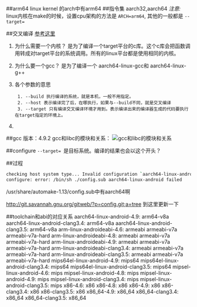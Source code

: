 ##arm64
linux kernel 的arch中有arm64
##指令集
aarch32,aarch64
*注意:*  linux内核在make的时候，设置cpu架构的方法是 ```ARCH=arm64```, 其他的一般都是 ```--target=```

##交叉编译
[参考这里](http://preshing.com/20141119/how-to-build-a-gcc-cross-compiler/)
1. 为什么需要一个内核？
是为了编译一个target平台的c库。这个c库会把函数调用转成对target平台的系统调用。所有的linux平台都是使用相同的内核。
2. 为什么要一个gcc？
是为了编译一个 aarch64-linux-gcc和 aarch64-linux-g++
3. 各个参数的意思

		1. --build 执行编译的系统，就是本机，一般不用指定。
		2. --host 表示编译完了后，在哪执行，如果与--build不同，就是交叉编译
		3. --target 只有编译交叉编译环境才用到。表示编译出来的编译器生成的代码要执行在target指定的环境上。
4. 
##gcc 
版本：4.9.2
gcc和libc的模块和关系：
![gcc和libc的模块和关系](http://preshing.com/images/cross-gcc-steps.png)

##configure
```--target= ```是目标系统。编译的结果也会以这个开头？


##过程
```bash
checking host system type... Invalid configuration `aarch64-linux-android': machine `aarch64' not recognized
configure: error: /bin/sh ./config.sub aarch64-linux-android failed

```
/usr/share/automake-1.13/config.sub中有aarch64啊

http://git.savannah.gnu.org/gitweb/?p=config.git;a=tree
到这里更新一下


##toolchain和abi的对应关系
  aarch64-linux-android-4.9:  arm64-v8a
  aarch64-linux-android-clang3.4:  arm64-v8a
 aarch64-linux-android-clang3.5:  arm64-v8a
arm-linux-androideabi-4.6:  armeabi armeabi-v7a armeabi-v7a-hard
arm-linux-androideabi-4.8:  armeabi armeabi-v7a armeabi-v7a-hard
arm-linux-androideabi-4.9:  armeabi armeabi-v7a armeabi-v7a-hard
arm-linux-androideabi-clang3.4:  armeabi armeabi-v7a armeabi-v7a-hard
arm-linux-androideabi-clang3.5:  armeabi armeabi-v7a armeabi-v7a-hard
mips64el-linux-android-4.9:  mips64
mips64el-linux-android-clang3.4:  mips64
mips64el-linux-android-clang3.5:  mips64
mipsel-linux-android-4.6:  mips
mipsel-linux-android-4.8:  mips
mipsel-linux-android-4.9:  mips
mipsel-linux-android-clang3.4:  mips
mipsel-linux-android-clang3.5:  mips
x86-4.6:  x86
x86-4.8:  x86
x86-4.9:  x86
x86-clang3.4:  x86
x86-clang3.5:  x86
x86_64-4.9:  x86_64
x86_64-clang3.4:  x86_64
x86_64-clang3.5:  x86_64